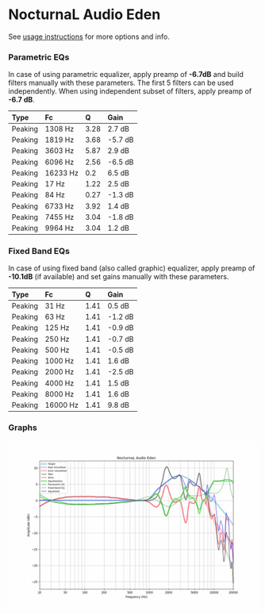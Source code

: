 # NocturnaL Audio Eden
See [usage instructions](https://github.com/jaakkopasanen/AutoEq#usage) for more options and info.

### Parametric EQs
In case of using parametric equalizer, apply preamp of **-6.7dB** and build filters manually
with these parameters. The first 5 filters can be used independently.
When using independent subset of filters, apply preamp of **-6.7 dB**.

| Type    | Fc       |    Q | Gain    |
|:--------|:---------|:-----|:--------|
| Peaking | 1308 Hz  | 3.28 | 2.7 dB  |
| Peaking | 1819 Hz  | 3.68 | -5.7 dB |
| Peaking | 3603 Hz  | 5.87 | 2.9 dB  |
| Peaking | 6096 Hz  | 2.56 | -6.5 dB |
| Peaking | 16233 Hz | 0.2  | 6.5 dB  |
| Peaking | 17 Hz    | 1.22 | 2.5 dB  |
| Peaking | 84 Hz    | 0.27 | -1.3 dB |
| Peaking | 6733 Hz  | 3.92 | 1.4 dB  |
| Peaking | 7455 Hz  | 3.04 | -1.8 dB |
| Peaking | 9964 Hz  | 3.04 | 1.2 dB  |

### Fixed Band EQs
In case of using fixed band (also called graphic) equalizer, apply preamp of **-10.1dB**
(if available) and set gains manually with these parameters.

| Type    | Fc       |    Q | Gain    |
|:--------|:---------|:-----|:--------|
| Peaking | 31 Hz    | 1.41 | 0.5 dB  |
| Peaking | 63 Hz    | 1.41 | -1.2 dB |
| Peaking | 125 Hz   | 1.41 | -0.9 dB |
| Peaking | 250 Hz   | 1.41 | -0.7 dB |
| Peaking | 500 Hz   | 1.41 | -0.5 dB |
| Peaking | 1000 Hz  | 1.41 | 1.6 dB  |
| Peaking | 2000 Hz  | 1.41 | -2.5 dB |
| Peaking | 4000 Hz  | 1.41 | 1.5 dB  |
| Peaking | 8000 Hz  | 1.41 | 1.6 dB  |
| Peaking | 16000 Hz | 1.41 | 9.8 dB  |

### Graphs
![](./NocturnaL%20Audio%20Eden.png)
